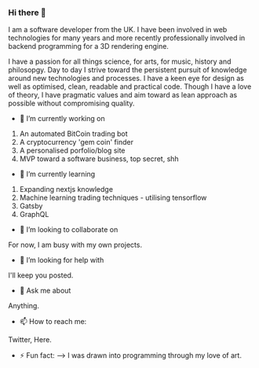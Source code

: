 ### Hi there 👋

I am a software developer from the UK. I have been involved in web technologies for many years and more recently professionally involved in backend programming for a 3D rendering engine.

I have a passion for all things science, for arts, for music, history and philosopgy. Day to day I strive toward the persistent pursuit of knowledge around new technologies and processes. I have a keen eye for design as well as optimised, clean, readable and practical code. Though I have a love of theory, I have pragmatic values and aim toward as lean approach as possible without compromising quality. 

- 🔭 I’m currently working on 

1) An automated BitCoin trading bot
2) A cryptocurrency 'gem coin' finder
3) A personalised porfolio/blog site
4) MVP toward a software business, top secret, shh 


- 🌱 I’m currently learning

1) Expanding nextjs knowledge
2) Machine learning trading techniques - utilising tensorflow
3) Gatsby
4) GraphQL

- 👯 I’m looking to collaborate on

For now, I am busy with my own projects.

- 🤔 I’m looking for help with

I'll keep you posted.

- 💬 Ask me about

Anything.

- 📫 How to reach me: 

Twitter, Here.

- ⚡ Fun fact:
--> I was drawn into programming through my love of art.
